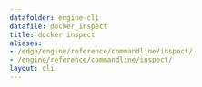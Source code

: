 ```yaml
---
datafolder: engine-cli
datafile: docker_inspect
title: docker inspect
aliases:
- /edge/engine/reference/commandline/inspect/
- /engine/reference/commandline/inspect/
layout: cli
---
```


<!--
This page is automatically generated from Docker's source code. If you want to
suggest a change to the text that appears here, open a ticket or pull request
in the source repository on GitHub:

https://github.com/docker/cli
-->
